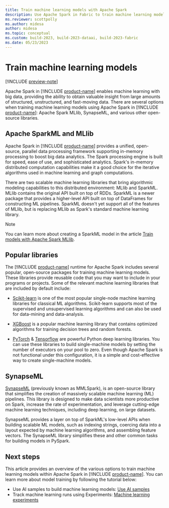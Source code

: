 ```yaml
---
title: Train machine learning models with Apache Spark
description: Use Apache Spark in Fabric to train machine learning models
ms.reviewer: scottpolly
ms.author: midesa
author: midesa 
ms.topic: conceptual
ms.custom: build-2023, build-2023-dataai, build-2023-fabric
ms.date: 05/23/2023
---
```


# Train machine learning models

[!INCLUDE [preview-note](../../includes/preview-note.md)]

Apache Spark in [!INCLUDE [product-name](../../includes/product-name.md)] enables machine learning with big data, providing the ability to obtain valuable insight from large amounts of structured, unstructured, and fast-moving data. There are several options when training machine learning models using Apache Spark in [!INCLUDE [product-name](../../includes/product-name.md)]: Apache Spark MLlib, SynapseML, and various other open-source libraries.

## Apache SparkML and MLlib

Apache Spark in [!INCLUDE [product-name](../../includes/product-name.md)] provides a unified, open-source, parallel data processing framework supporting in-memory processing to boost big data analytics. The Spark processing engine is built for speed, ease of use, and sophisticated analytics. Spark's in-memory distributed computation capabilities make it a good choice for the iterative algorithms used in machine learning and graph computations.

There are two scalable machine learning libraries that bring algorithmic modeling capabilities to this distributed environment: MLlib and SparkML. MLlib contains the original API built on top of RDDs. SparkML is a newer package that provides a higher-level API built on top of DataFrames for constructing ML pipelines. SparkML doesn't yet support all of the features of MLlib, but is replacing MLlib as Spark's standard machine learning library.

> [!NOTE]
> You can learn more about creating a SparkML model in the article [Train models with Apache Spark MLlib](./fabric-sparkml-tutorial.md).

## Popular libraries

The [!INCLUDE [product-name](../../includes/product-name.md)] runtime for Apache Spark includes several popular, open-source packages for training machine learning models. These libraries provide reusable code that you may want to include in your programs or projects. Some of the relevant machine learning libraries that are included by default include:

- [Scikit-learn](https://scikit-learn.org/stable/index.html) is one of the most popular single-node machine learning libraries for classical ML algorithms. Scikit-learn supports most of the supervised and unsupervised learning algorithms and can also be used for data-mining and data-analysis.
  
- [XGBoost](https://xgboost.readthedocs.io/latest/) is a popular machine learning library that contains optimized algorithms for training decision trees and random forests.
  
- [PyTorch](https://pytorch.org/) & [Tensorflow](https://www.tensorflow.org/) are powerful Python deep learning libraries. You can use these libraries to build single-machine models by setting the number of executors on your pool to zero. Even though Apache Spark is not functional under this configuration, it is a simple and cost-effective way to create single-machine models.

## SynapseML

 [SynapseML](https://microsoft.github.io/SynapseML/) (previously known as MMLSpark), is an open-source library that simplifies the creation of massively scalable machine learning (ML) pipelines. This library is designed to make data scientists more productive on Spark, increase the rate of experimentation, and leverage cutting-edge machine learning techniques, including deep learning, on large datasets.

SynapseML provides a layer on top of SparkML's low-level APIs when building scalable ML models, such as indexing strings, coercing data into a layout expected by machine learning algorithms, and assembling feature vectors. The SynapseML library simplifies these and other common tasks for building models in PySpark.

## Next steps

This article provides an overview of the various options to train machine learning models within Apache Spark in [!INCLUDE [product-name](../../includes/product-name.md)]. You can learn more about model training by following the tutorial below:

- Use AI samples to build machine learning models: [Use AI samples](../use-ai-samples.md)
- Track machine learning runs using Experiments: [Machine learning experiments](../machine-learning-experiment.md)
